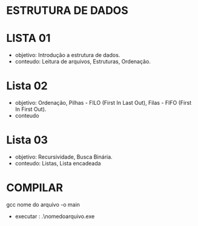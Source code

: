 # ESTRUTURA DE DADOS
# LISTA 01
- objetivo: Introdução a estrutura de dados.
- conteudo: Leitura de arquivos, Estruturas, Ordenação.
# Lista 02
- objetivo: Ordenação, Pilhas - FILO (First In Last Out), Filas - FIFO (First In First Out).
- conteudo
# Lista 03
- objetivo: Recursividade, Busca Binária.
- conteudo: Listas, Lista encadeada

# COMPILAR
gcc nome do arquivo -o main
- executar : .\nomedoarquivo.exe